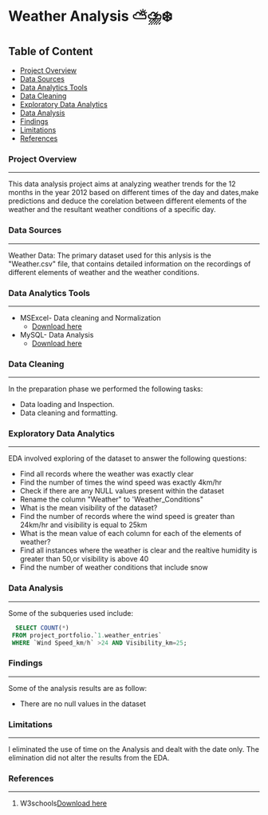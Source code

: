 # Weather Analysis ⛅⛈️❄️

## Table of Content
- [Project Overview](#project-overview)
- [Data Sources](#data-sources)
- [Data Analytics Tools](#data-analytics-tools)
- [Data Cleaning](#data-cleaning)
- [Exploratory Data Analytics](#exploratory-data-analytics)
- [Data Analysis](#data-analysis)
- [Findings](#findings)
- [Limitations](#limitations)
- [References](#references)

### Project Overview
---
This data analysis project aims at analyzing weather trends for the 12 months in the year 2012 based on different times of the day and dates,make predictions and deduce the corelation between different elements of the weather and the resultant weather conditions of a specific day.

### Data Sources
---
Weather Data: The primary dataset used for this anlysis is the "Weather.csv" file, that contains detailed information on the recordings of different elements of weather and the weather conditions.

### Data Analytics Tools
---
- MSExcel- Data cleaning and Normalization
  -  [Download here](https://www.microsoft.com) 
- MySQL- Data Analysis
   -  [Download here](https://www.mysql.com)

### Data Cleaning
---
In the preparation phase we performed the following tasks:
- Data loading and Inspection.
- Data cleaning and formatting.

### Exploratory Data Analytics
---
EDA involved exploring of the dataset to answer the following questions:

- Find all records where the weather was exactly clear
- Find the number of times the wind speed was exactly 4km/hr
- Check if there are any NULL values present within the dataset
- Rename the column "Weather" to 'Weather_Conditions"
- What is the mean visibility of the dataset?
- Find the number of records where the wind speed is greater than 24km/hr and visibility is equal to 25km
- What is the mean value of each column for each of the elements of weather?
- Find all instances where the weather is clear and the realtive humidity is greater than 50,or visibility is above 40
- Find the number of weather conditions that include snow

### Data Analysis
----
Some of the subqueries used include:
```sql
  SELECT COUNT(*)
 FROM project_portfolio.`1.weather_entries`
 WHERE `Wind Speed_km/h` >24 AND Visibility_km=25;
```
### Findings 
---
Some of the analysis results are as follow:
- There are no null values in the dataset

### Limitations 
---
I eliminated the use of time on the Analysis and dealt with the date only.
The elimination did not alter the results from the EDA.

### References
---
1. W3schools[Download here](https://www.w3schools.com)




